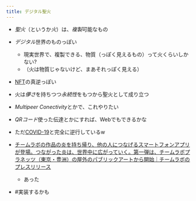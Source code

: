 ```yaml
---
title: デジタル聖火
---
```


* *聖火*（というか*火*）は、*複製*可能なもの

* *デジタル*世界のものっぽい
  
  * 現実世界で、複製できる、物質（っぽく見えるもの）って火くらいしかない?
  * （火は物質じゃないけど、まあそれっぽく見える）
* [NFT](NFT.md)の真逆っぽい

* 火は*儚さ*を持ちつつ*永続性*をもつから聖火として成り立つ

* *Multipeer Conectivity*とかで、これやりたい

* *QRコード*使った伝達とかにすれば、Webでもできるかな

* ただ[COVID-19](COVID-19.md)と完全に逆行しているw

* [チームラボの作品の炎を持ち帰り、他の人につなげるスマートフォンアプリが登場。つながった炎は、世界中に広がっていく。第一弾は、チームラボプラネッツ（東京・豊洲）の屋外のパブリックアートから開始｜チームラボのプレスリリース](https://prtimes.jp/main/html/rd/p/000000775.000007339.html)
  
  * あった
* \#実装するかも
